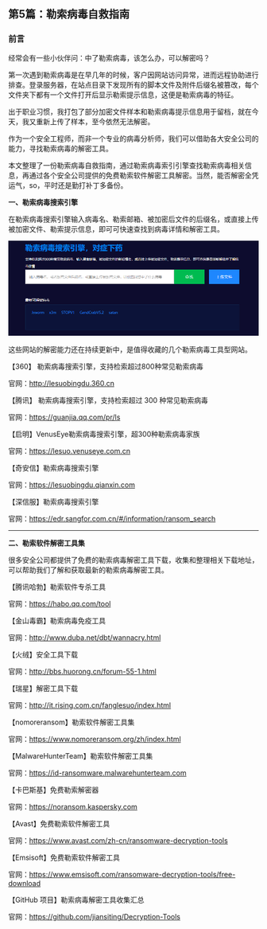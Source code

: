 ## 第5篇：勒索病毒自救指南

### 前言

经常会有一些小伙伴问：中了勒索病毒，该怎么办，可以解密吗？

第一次遇到勒索病毒是在早几年的时候，客户因网站访问异常，进而远程协助进行排查。登录服务器，在站点目录下发现所有的脚本文件及附件后缀名被篡改，每个文件夹下都有一个文件打开后显示勒索提示信息，这便是勒索病毒的特征。

出于职业习惯，我打包了部分加密文件样本和勒索病毒提示信息用于留档，就在今天，我又重新上传了样本，至今依然无法解密。

作为一个安全工程师，而非一个专业的病毒分析师，我们可以借助各大安全公司的能力，寻找勒索病毒的解密工具。

本文整理了一份勒索病毒自救指南，通过勒索病毒索引引擎查找勒索病毒相关信息，再通过各个安全公司提供的免费勒索软件解密工具解密。当然，能否解密全凭运气，so，平时还是勤打补丁多备份。



**一、勒索病毒搜索引擎**

在勒索病毒搜索引擎输入病毒名、勒索邮箱、被加密后文件的后缀名，或直接上传被加密文件、勒索提示信息，即可可快速查找到病毒详情和解密工具。

![](image/20200406-1.png)

这些网站的解密能力还在持续更新中，是值得收藏的几个勒索病毒工具型网站。

【360】 勒索病毒搜索引擎，支持检索超过800种常见勒索病毒

官网：http://lesuobingdu.360.cn

【腾讯】 勒索病毒搜索引擎，支持检索超过 300 种常见勒索病毒

官网：https://guanjia.qq.com/pr/ls

【启明】VenusEye勒索病毒搜索引擎，超300种勒索病毒家族

官网：https://lesuo.venuseye.com.cn

【奇安信】勒索病毒搜索引擎

官网：https://lesuobingdu.qianxin.com

【深信服】勒索病毒搜索引擎

官网：https://edr.sangfor.com.cn/#/information/ransom_search

------

**二、勒索软件解密工具集**

很多安全公司都提供了免费的勒索病毒解密工具下载，收集和整理相关下载地址，可以帮助我们了解和获取最新的勒索病毒解密工具。

【腾讯哈勃】勒索软件专杀工具

官网：https://habo.qq.com/tool

【金山毒霸】勒索病毒免疫工具

官网：http://www.duba.net/dbt/wannacry.html

【火绒】安全工具下载

官网：http://bbs.huorong.cn/forum-55-1.html

【瑞星】解密工具下载

官网：http://it.rising.com.cn/fanglesuo/index.html

【nomoreransom】勒索软件解密工具集

官网：https://www.nomoreransom.org/zh/index.html

【MalwareHunterTeam】勒索软件解密工具集

官网：https://id-ransomware.malwarehunterteam.com

【卡巴斯基】免费勒索解密器

官网：https://noransom.kaspersky.com

【Avast】免费勒索软件解密工具

官网：https://www.avast.com/zh-cn/ransomware-decryption-tools

【Emsisoft】免费勒索软件解密工具

官网：https://www.emsisoft.com/ransomware-decryption-tools/free-download

【GitHub 项目】勒索病毒解密工具收集汇总

官网：https://github.com/jiansiting/Decryption-Tools